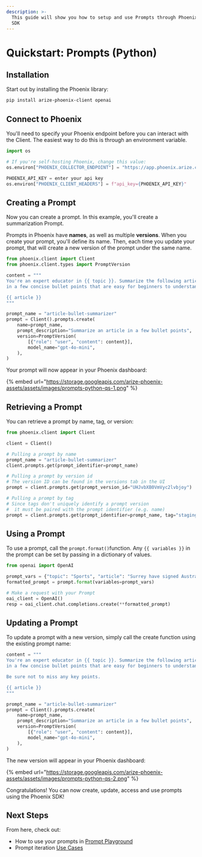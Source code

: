 ```yaml
---
description: >-
  This guide will show you how to setup and use Prompts through Phoenix's Python
  SDK
---
```


# Quickstart: Prompts (Python)

## Installation

Start out by installing the Phoenix library:

```bash
pip install arize-phoenix-client openai
```

## Connect to Phoenix

You'll need to specify your Phoenix endpoint before you can interact with the Client. The easiest way to do this is through an environment variable.

```python
import os

# If you're self-hosting Phoenix, change this value:
os.environ["PHOENIX_COLLECTOR_ENDPOINT"] = "https://app.phoenix.arize.com"

PHOENIX_API_KEY = enter your api key
os.environ["PHOENIX_CLIENT_HEADERS"] = f"api_key={PHOENIX_API_KEY}"
```

## Creating a Prompt

Now you can create a prompt. In this example, you'll create a summarization Prompt.

Prompts in Phoenix have **names**, as well as multiple **versions**. When you create your prompt, you'll define its name. Then, each time you update your prompt, that will create a new version of the prompt under the same name.

```python
from phoenix.client import Client
from phoenix.client.types import PromptVersion

content = """
You're an expert educator in {{ topic }}. Summarize the following article
in a few concise bullet points that are easy for beginners to understand.

{{ article }}
"""

prompt_name = "article-bullet-summarizer"
prompt = Client().prompts.create(
    name=prompt_name,
    prompt_description="Summarize an article in a few bullet points",
    version=PromptVersion(
        [{"role": "user", "content": content}],
        model_name="gpt-4o-mini",
    ),
)
```

Your prompt will now appear in your Phoenix dashboard:

{% embed url="https://storage.googleapis.com/arize-phoenix-assets/assets/images/prompts-python-qs-1.png" %}



## Retrieving a Prompt

You can retrieve a prompt by name, tag, or version:

```python
from phoenix.client import Client

client = Client()

# Pulling a prompt by name
prompt_name = "article-bullet-summarizer"
client.prompts.get(prompt_identifier=prompt_name)

# Pulling a prompt by version id
# The version ID can be found in the versions tab in the UI
prompt = client.prompts.get(prompt_version_id="UHJvbXB0VmVyc2lvbjoy")

# Pulling a prompt by tag
# Since tags don't uniquely identify a prompt version 
#  it must be paired with the prompt identifier (e.g. name)
prompt = client.prompts.get(prompt_identifier=prompt_name, tag="staging")
```

## Using a Prompt

To use a prompt, call the `prompt.format()`function. Any `{{ variables }}`  in the prompt can be set by passing in a dictionary of values.

```python
from openai import OpenAI

prompt_vars = {"topic": "Sports", "article": "Surrey have signed Australia all-rounder Moises Henriques for this summer's NatWest T20 Blast. Henriques will join Surrey immediately after the Indian Premier League season concludes at the end of next month and will be with them throughout their Blast campaign and also as overseas cover for Kumar Sangakkara - depending on the veteran Sri Lanka batsman's Test commitments in the second half of the summer. Australian all-rounder Moises Henriques has signed a deal to play in the T20 Blast for Surrey . Henriques, pictured in the Big Bash (left) and in ODI action for Australia (right), will join after the IPL . Twenty-eight-year-old Henriques, capped by his country in all formats but not selected for the forthcoming Ashes, said: 'I'm really looking forward to playing for Surrey this season. It's a club with a proud history and an exciting squad, and I hope to play my part in achieving success this summer. 'I've seen some of the names that are coming to England to be involved in the NatWest T20 Blast this summer, so am looking forward to testing myself against some of the best players in the world.' Surrey director of cricket Alec Stewart added: 'Moises is a fine all-round cricketer and will add great depth to our squad.'"}
formatted_prompt = prompt.format(variables=prompt_vars)

# Make a request with your Prompt
oai_client = OpenAI()
resp = oai_client.chat.completions.create(**formatted_prompt)
```

## Updating a Prompt

To update a prompt with a new version, simply call the create function using the existing prompt name:

```python
content = """
You're an expert educator in {{ topic }}. Summarize the following article
in a few concise bullet points that are easy for beginners to understand.

Be sure not to miss any key points.

{{ article }}
"""

prompt_name = "article-bullet-summarizer"
prompt = Client().prompts.create(
    name=prompt_name,
    prompt_description="Summarize an article in a few bullet points",
    version=PromptVersion(
        [{"role": "user", "content": content}],
        model_name="gpt-4o-mini",
    ),
)
```

The new version will appear in your Phoenix dashboard:

{% embed url="https://storage.googleapis.com/arize-phoenix-assets/assets/images/prompts-python-qs-2.png" %}

Congratulations! You can now create, update, access and use prompts using the Phoenix SDK!

## Next Steps

From here, check out:

* How to use your prompts in [Prompt Playground](../overview-prompts/prompt-playground.md)
* Prompt iteration [Use Cases](../use-cases-prompts.md)
